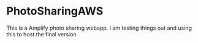 # PhotoSharingAWS
This is a Amplify photo sharing webapp. I am testing things out and using this to host the final version
